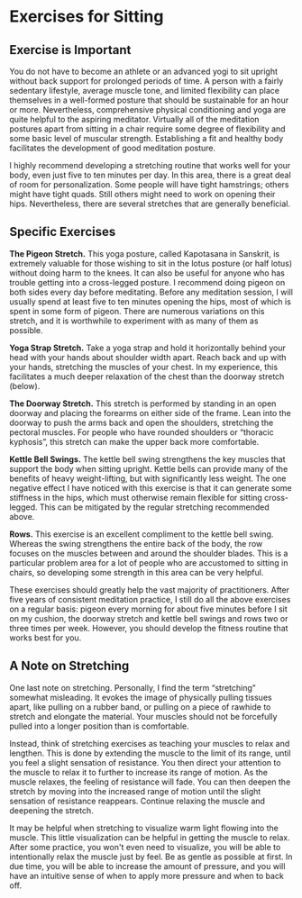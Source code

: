 # Exercises for Sitting

## Exercise is Important

You do not have to become an athlete or an advanced yogi to sit upright without back support for prolonged periods of time. A person with a fairly sedentary lifestyle, average muscle tone, and limited flexibility can place themselves in a well-formed posture that should be sustainable for an hour or more. Nevertheless, comprehensive physical conditioning and yoga are quite helpful to the aspiring meditator. Virtually all of the meditation postures apart from sitting in a chair require some degree of flexibility and some basic level of muscular strength. Establishing a fit and healthy body facilitates the development of good meditation posture. 

I highly recommend developing a stretching routine that works well for your body, even just five to ten minutes per day. In this area, there is a great deal of room for personalization. Some people will have tight hamstrings; others might have tight quads. Still others might need to work on opening their hips. Nevertheless, there are several stretches that are generally beneficial.

## Specific Exercises

**The Pigeon Stretch.** This yoga posture, called Kapotasana in Sanskrit, is extremely valuable for those wishing to sit in the lotus posture (or half lotus) without doing harm to the knees. It can also be useful for anyone who has trouble getting into a cross-legged posture. I recommend doing pigeon on both sides every day before meditating. Before any meditation session, I will usually spend at least five to ten minutes opening the hips, most of which is spent in some form of pigeon. There are numerous variations on this stretch, and it is worthwhile to experiment with as many of them as possible.

**Yoga Strap Stretch.** Take a yoga strap and hold it horizontally behind your head with your hands about shoulder width apart. Reach back and up with your hands, stretching the muscles of your chest. In my experience, this facilitates a much deeper relaxation of the chest than the doorway stretch (below).

**The Doorway Stretch.** This stretch is performed by standing in an open doorway and placing the forearms on either side of the frame. Lean into the doorway to push the arms back and open the shoulders, stretching the pectoral muscles. For people who have rounded shoulders or “thoracic kyphosis”, this stretch can make the upper back more comfortable.

**Kettle Bell Swings.** The kettle bell swing strengthens the key muscles that support the body when sitting upright. Kettle bells can provide many of the benefits of heavy weight-lifting, but with significantly less weight. The one negative effect I have noticed with this exercise is that it can generate some stiffness in the hips, which must otherwise remain flexible for sitting cross-legged. This can be mitigated by the regular stretching recommended above.

**Rows.** This exercise is an excellent compliment to the kettle bell swing. Whereas the swing strengthens the entire back of the body, the row focuses on the muscles between and around the shoulder blades. This is a particular problem area for a lot of people who are accustomed to sitting in chairs, so developing some strength in this area can be very helpful. 

These exercises should greatly help the vast majority of practitioners. After five years of consistent meditation practice, I still do all the above exercises on a regular basis: pigeon every morning for about five minutes before I sit on my cushion, the doorway stretch and kettle bell swings and rows two or three times per week. However, you should develop the fitness routine that works best for you.

## A Note on Stretching

One last note on stretching. Personally, I find the term “stretching” somewhat misleading. It evokes the image of physically pulling tissues apart, like pulling on a rubber band, or pulling on a piece of rawhide to stretch and elongate the material. Your muscles should not be forcefully pulled into a longer position than is comfortable.

Instead, think of stretching exercises as teaching your muscles to relax and lengthen. This is done by extending the muscle to the limit of its range, until you feel a slight sensation of resistance. You then direct your attention to the muscle to relax it to further to increase its range of motion. As the muscle relaxes, the feeling of resistance will fade. You can then deepen the stretch by moving into the increased range of motion until the slight sensation of resistance reappears. Continue relaxing the muscle and deepening the stretch.

It may be helpful when stretching to visualize warm light flowing into the muscle. This little visualization can be helpful in getting the muscle to relax. After some practice, you won't even need to visualize, you will be able to intentionally relax the muscle just by feel. Be as gentle as possible at first. In due time, you will be able to increase the amount of pressure, and you will have an intuitive sense of when to apply more pressure and when to back off.
